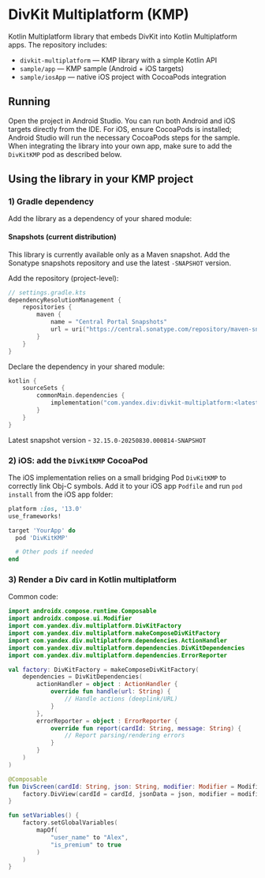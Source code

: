 # DivKit Multiplatform (KMP)

Kotlin Multiplatform library that embeds DivKit into Kotlin Multiplatform apps. The repository includes:

- `divkit-multiplatform` — KMP library with a simple Kotlin API
- `sample/app` — KMP sample (Android + iOS targets)
- `sample/iosApp` — native iOS project with CocoaPods integration

## Running

Open the project in Android Studio. You can run both Android and iOS targets directly from the IDE. For iOS, ensure CocoaPods is installed; Android Studio will run the necessary CocoaPods steps for the sample. When integrating the library into your own app, make sure to add the `DivKitKMP` pod as described below.

## Using the library in your KMP project

### 1) Gradle dependency

Add the library as a dependency of your shared module:

#### Snapshots (current distribution)

This library is currently available only as a Maven snapshot. Add the Sonatype snapshots repository and use the latest `-SNAPSHOT` version.

Add the repository (project-level):

```kotlin
// settings.gradle.kts
dependencyResolutionManagement {
    repositories {
        maven {
            name = "Central Portal Snapshots"
            url = uri("https://central.sonatype.com/repository/maven-snapshots/")
        }
    }
}
```

Declare the dependency in your shared module:

```kotlin
kotlin {
    sourceSets {
        commonMain.dependencies {
            implementation("com.yandex.div:divkit-multiplatform:<latest-SNAPSHOT>")
        }
    }
}
```

Latest snapshot version - `32.15.0-20250830.000814-SNAPSHOT`

### 2) iOS: add the `DivKitKMP` CocoaPod

The iOS implementation relies on a small bridging Pod `DivKitKMP` to correctly link Obj-C symbols. Add it to your iOS app `Podfile` and run `pod install` from the iOS app folder:

```ruby
platform :ios, '13.0'
use_frameworks!

target 'YourApp' do
  pod 'DivKitKMP'

  # Other pods if needed
end
```

### 3) Render a Div card in Kotlin multiplatform

Common code:

```kotlin
import androidx.compose.runtime.Composable
import androidx.compose.ui.Modifier
import com.yandex.div.multiplatform.DivKitFactory
import com.yandex.div.multiplatform.makeComposeDivKitFactory
import com.yandex.div.multiplatform.dependencies.ActionHandler
import com.yandex.div.multiplatform.dependencies.DivKitDependencies
import com.yandex.div.multiplatform.dependencies.ErrorReporter

val factory: DivKitFactory = makeComposeDivKitFactory(
    dependencies = DivKitDependencies(
        actionHandler = object : ActionHandler {
            override fun handle(url: String) {
                // Handle actions (deeplink/URL)
            }
        },
        errorReporter = object : ErrorReporter {
            override fun report(cardId: String, message: String) {
                // Report parsing/rendering errors
            }
        }
    )
)

@Composable
fun DivScreen(cardId: String, json: String, modifier: Modifier = Modifier) {
    factory.DivView(cardId = cardId, jsonData = json, modifier = modifier)
}

fun setVariables() {
    factory.setGlobalVariables(
        mapOf(
            "user_name" to "Alex",
            "is_premium" to true
        )
    )
}
```
